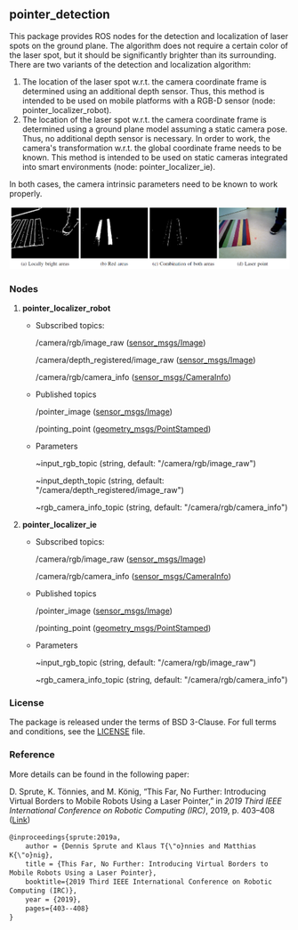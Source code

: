 ## pointer_detection

This package provides ROS nodes for the detection and localization of laser spots on the ground plane. The algorithm does not require a certain color of the laser spot, but it should be significantly brighter than its surrounding. There are two variants of the detection and localization algorithm:

1. The location of the laser spot w.r.t. the camera coordinate frame is determined using an additional depth sensor. Thus, this method is intended to be used on mobile platforms with a RGB-D sensor (node: pointer_localizer_robot).
2. The location of the laser spot w.r.t. the camera coordinate frame is determined using a ground plane model assuming a static camera pose. Thus, no additional depth sensor is necessary.  In order to work, the camera's transformation w.r.t. the global coordinate frame needs to be known. This method is intended to be used on static cameras integrated into smart environments (node: pointer_localizer_ie).

In both cases, the camera intrinsic parameters need to be known to work properly.

![Example Images](images/screenshot.PNG)

### Nodes

1. **pointer_localizer_robot**

   - Subscribed topics:

     /camera/rgb/image_raw ([sensor_msgs/Image](http://docs.ros.org/api/sensor_msgs/html/msg/Image.html))

     /camera/depth_registered/image_raw ([sensor_msgs/Image](http://docs.ros.org/api/sensor_msgs/html/msg/Image.html))

     /camera/rgb/camera_info ([sensor_msgs/CameraInfo](http://docs.ros.org/api/sensor_msgs/html/msg/CameraInfo.html))

   - Published topics

      /pointer_image ([sensor_msgs/Image](http://docs.ros.org/api/sensor_msgs/html/msg/Image.html))

      /pointing_point ([geometry_msgs/PointStamped](http://docs.ros.org/api/geometry_msgs/html/msg/PointStamped.html))

   - Parameters

      ~input_rgb_topic (string, default: "/camera/rgb/image_raw")

      ~input_depth_topic (string, default: "/camera/depth_registered/image_raw")

      ~rgb_camera_info_topic (string, default: "/camera/rgb/camera_info")

2. **pointer_localizer_ie**

   - Subscribed topics:

     /camera/rgb/image_raw ([sensor_msgs/Image](http://docs.ros.org/api/sensor_msgs/html/msg/Image.html))

     /camera/rgb/camera_info ([sensor_msgs/CameraInfo](http://docs.ros.org/api/sensor_msgs/html/msg/CameraInfo.html))

   - Published topics

     /pointer_image ([sensor_msgs/Image](http://docs.ros.org/api/sensor_msgs/html/msg/Image.html))

     /pointing_point ([geometry_msgs/PointStamped](http://docs.ros.org/api/geometry_msgs/html/msg/PointStamped.html))

   - Parameters

     ~input_rgb_topic (string, default: "/camera/rgb/image_raw")

     ~rgb_camera_info_topic (string, default: "/camera/rgb/camera_info")


### License
The package is released under the terms of BSD 3-Clause. For full terms and conditions, see the [LICENSE](../LICENSE) file.

### Reference
More details can be found in the following paper: 

D. Sprute, K. Tönnies, and M. König, “This Far, No Further: Introducing Virtual Borders to Mobile Robots Using a Laser Pointer,” in *2019 Third IEEE International Conference on Robotic Computing (IRC)*, 2019, p. 403–408 ([Link](https://arxiv.org/abs/1708.06274))

```
@inproceedings{sprute:2019a,
	author = {Dennis Sprute and Klaus T{\"o}nnies and Matthias K{\"o}nig},
	title = {This Far, No Further: Introducing Virtual Borders to Mobile Robots Using a Laser Pointer},
	booktitle={2019 Third IEEE International Conference on Robotic Computing (IRC)},
	year = {2019},
	pages={403--408}
}
```
